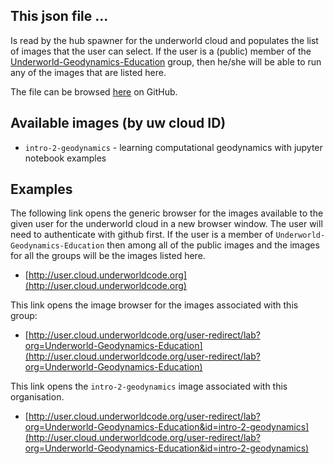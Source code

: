 ## This json file ...

Is read by the hub spawner for the underworld  cloud and populates the list of images that the user can select. If the user is a (public) member of the [Underworld-Geodynamics-Education](https://github.com/Underworld-Geodynamics-Education) group, then he/she will be able to run any of the images that are listed here.

The file can be browsed [here](https://github.com/underworld-geodynamics-cloud/cloud-enabled-images/blob/master/Underworld-Geodynamics-Education/supported_images.json) on GitHub.

## Available images (by uw cloud ID)

   - `intro-2-geodynamics` - learning computational geodynamics with jupyter notebook examples

## Examples

The following link opens the generic browser for the images available to the given user for the underworld cloud in a new browser window. The user will need to authenticate with github first. If the user is a member of `Underworld-Geodynamics-Education` then among all  of the public images and the images for all the groups will be the images listed here.

 - [http://user.cloud.underworldcode.org](http://user.cloud.underworldcode.org)


This link opens the image browser for the images associated with this group:

 - [http://user.cloud.underworldcode.org/user-redirect/lab?org=Underworld-Geodynamics-Education](http://user.cloud.underworldcode.org/user-redirect/lab?org=Underworld-Geodynamics-Education)

This link opens the `intro-2-geodynamics` image associated with this organisation.

  - [http://user.cloud.underworldcode.org/user-redirect/lab?org=Underworld-Geodynamics-Education&id=intro-2-geodynamics](http://user.cloud.underworldcode.org/user-redirect/lab?org=Underworld-Geodynamics-Education&id=intro-2-geodynamics)
